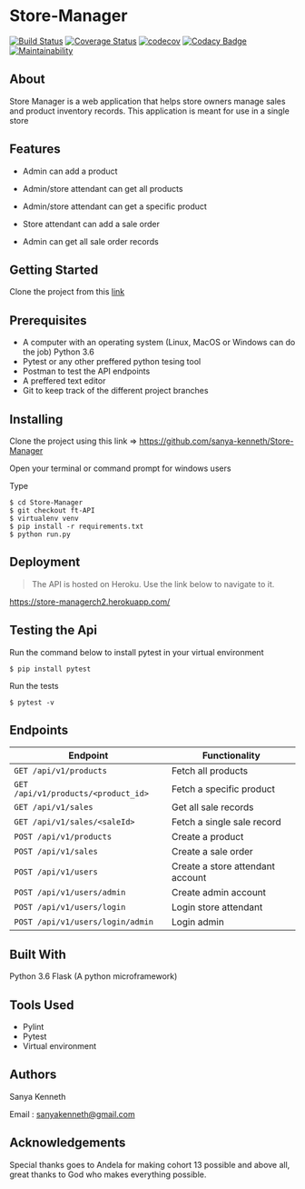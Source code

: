 # Store-Manager

[![Build Status](https://travis-ci.org/sanya-kenneth/Store-Manager.svg?branch=develop)](https://travis-ci.org/sanya-kenneth/Store-Manager)   [![Coverage Status](https://coveralls.io/repos/github/sanya-kenneth/Store-Manager/badge.svg?branch=develop)](https://coveralls.io/github/sanya-kenneth/Store-Manager?branch=develop)  [![codecov](https://codecov.io/gh/sanya-kenneth/Store-Manager/branch/develop/graph/badge.svg)](https://codecov.io/gh/sanya-kenneth/Store-Manager) [![Codacy Badge](https://api.codacy.com/project/badge/Grade/e5b6413e3d6745819f80a534ffd2c63f)](https://www.codacy.com/app/sanya-kenneth/Store-Manager?utm_source=github.com&amp;utm_medium=referral&amp;utm_content=sanya-kenneth/Store-Manager&amp;utm_campaign=Badge_Grade) [![Maintainability](https://api.codeclimate.com/v1/badges/4694c934957230d27735/maintainability)](https://codeclimate.com/github/sanya-kenneth/Store-Manager/maintainability)

## About

Store Manager is a web application that helps store owners manage sales and product inventory records. This application is meant for use in a single store

## Features

* Admin can add a product

* Admin/store attendant can get all products

* Admin/store attendant can get a specific product

* Store attendant can add a sale order

* Admin can get all sale order records

## Getting Started

Clone the project from this [link](https://github.com/sanya-kenneth/Store-Manager/tree/ft-API)

## Prerequisites

* A computer with an operating system (Linux, MacOS or Windows can do the job)
  Python 3.6
* Pytest or any other preffered python tesing tool
* Postman to test the API endpoints
* A preffered text editor
* Git to keep track of the different project branches

## Installing

Clone the project using this link =>
https://github.com/sanya-kenneth/Store-Manager

Open your terminal or command prompt for windows users

Type

```
$ cd Store-Manager
$ git checkout ft-API
$ virtualenv venv
$ pip install -r requirements.txt
$ python run.py
```

## Deployment

> The API is hosted on Heroku. Use the link below to navigate to it.

https://store-managerch2.herokuapp.com/

## Testing the Api

Run the command below to install pytest in your virtual environment

`$ pip install pytest`

Run the tests

`$ pytest -v`

## Endpoints

| Endpoint          | Functionality |
| --------          |     --------- |
| `GET /api/v1/products` | Fetch all products |
| `GET /api/v1/products/<product_id>` | Fetch a specific product |
| `GET /api/v1/sales` | Get all sale records |
| `GET /api/v1/sales/<saleId>` | Fetch a single sale record |
| `POST /api/v1/products` | Create a product |
| `POST /api/v1/sales` | Create a sale order |
| `POST /api/v1/users` | Create a store attendant account |
| `POST /api/v1/users/admin` | Create admin account |
| `POST /api/v1/users/login` | Login store attendant |
| `POST /api/v1/users/login/admin` | Login admin |
## Built With

 Python 3.6
 Flask (A python microframework)

## Tools Used

* Pylint
* Pytest
* Virtual environment

## Authors

Sanya Kenneth

Email  : sanyakenneth@gmail.com

## Acknowledgements

Special thanks goes to Andela for making cohort 13 possible and above all, great thanks to God who makes everything possible.